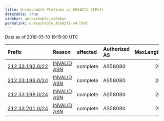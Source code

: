 ```yaml
---
title: Unreachable Prefixes in AS58271 (IPv4)
datatable: true
sidebar: unreachable_sidebar
permalink: unreachable_AS58271-v4.html
---
```


Data as of 2019-05-10 19:15:00 UTC


<div class="datatable-begin"></div>

| Prefix                                                   | Reason                                                                                                 | affected   | Authorized AS   |   MaxLength | Anchor                                         |   unreachable /24s |
|:---------------------------------------------------------|:-------------------------------------------------------------------------------------------------------|:-----------|:----------------|------------:|:-----------------------------------------------|-------------------:|
| [212.33.192.0/22](https://stat.ripe.net/212.33.192.0/22) | [INVALID ASN](https://rpki-validator.ripe.net/announcement-preview?asn=AS58271&prefix=212.33.192.0/22) | complete   | AS58080         |          20 | [RIPE](unreachable_RIPE_NCC_RPKI_Root-v4.html) |                  4 |
| [212.33.196.0/24](https://stat.ripe.net/212.33.196.0/24) | [INVALID ASN](https://rpki-validator.ripe.net/announcement-preview?asn=AS58271&prefix=212.33.196.0/24) | complete   | AS58080         |          20 | [RIPE](unreachable_RIPE_NCC_RPKI_Root-v4.html) |                  1 |
| [212.33.198.0/24](https://stat.ripe.net/212.33.198.0/24) | [INVALID ASN](https://rpki-validator.ripe.net/announcement-preview?asn=AS58271&prefix=212.33.198.0/24) | complete   | AS58080         |          20 | [RIPE](unreachable_RIPE_NCC_RPKI_Root-v4.html) |                  1 |
| [212.33.201.0/24](https://stat.ripe.net/212.33.201.0/24) | [INVALID ASN](https://rpki-validator.ripe.net/announcement-preview?asn=AS58271&prefix=212.33.201.0/24) | complete   | AS58080         |          20 | [RIPE](unreachable_RIPE_NCC_RPKI_Root-v4.html) |                  1 |

<div class="datatable-end"></div>